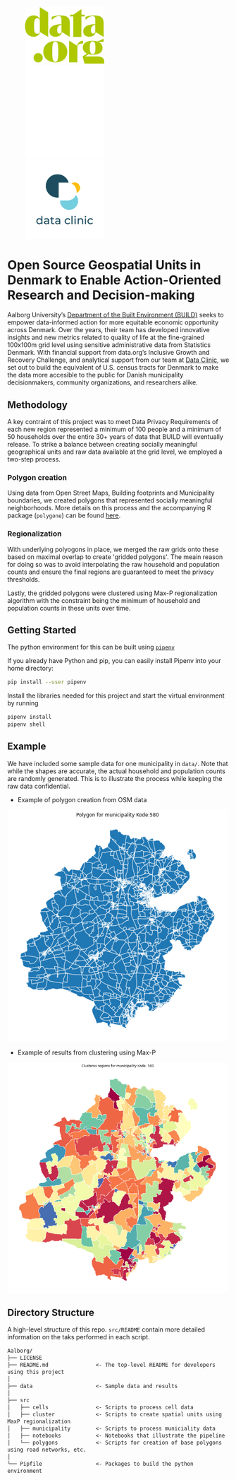<p float="left">
  <a href="https://data.org"><img src="public/datadotorgLogo.png" width="180" hspace="40"/></a>
  <a href="https://www.en.build.aau.dk"><img src="public/aalborg-university-logo.png" width="180" hspace="40"/></a>
  <a href="https://dataclinic.twosigma.com"><img src="public/DataClinicLogo.png" width="180" hspace="40"/></a>
</p>

# Open Source Geospatial Units in Denmark to Enable Action-Oriented Research and Decision-making

Aalborg University’s [Department of the Built Environment (BUILD)](https://www.en.build.aau.dk) seeks to empower data-informed action for more equitable economic opportunity across Denmark. Over the years, their team has developed innovative insights and new metrics related to quality of life at the fine-grained 100x100m grid level using sensitive administrative data from Statistics Denmark. With financial support from data.org’s Inclusive Growth and Recovery Challenge, and analytical support from our team at [Data Clinic](https://dataclinic.twosigma.com), we set out to build the equivalent of U.S. census tracts for Denmark to make the data more accesible to the public for Danish municipality decisionmakers, community organizations, and researchers alike.

## Methodology

A key contraint of this project was to meet Data Privacy Requirements of each new region represented a minimum of 100 people and a minimum of 50 households over the entire 30+ years of data that BUILD will eventually release. To strike a balance between creating socially meaningful geographical units and raw data available at the grid level, we employed a two-step process.

### Polygon creation

Using data from Open Street Maps, Building footprints and Municipality boundaries, we created polygons that represented socially meaningful neighborhoods. More details on this process and the accompanying R package (`polygone`) can be found [here](https://github.com/thesixmax/polygone).

### Regionalization

With underlying polyogons in place, we merged the raw grids onto these based on maximal overlap to create 'gridded polygons'. The meain reason for doing so was to avoid interpolating the raw household and population counts and ensure the final regions are guaranteed to meet the privacy thresholds. 

Lastly, the gridded polygons were clustered using Max-P regionalization algorithm with the constraint being the minimum of household and population counts in these units over time. 

## Getting Started

The python environment for this can be built using [`pipenv`](https://pipenv.pypa.io/en/latest/)

If you already have Python and pip, you can easily install Pipenv into your home directory:

```bash
pip install --user pipenv
```

Install the libraries needed for this project and start the virtual environment by running 

```bash
pipenv install
pipenv shell
```

## Example

We have included some sample data for one municipality in `data/`. Note that while the shapes are accurate, the actual household and population counts are randomly generated. This is to illustrate the process while keeping the raw data confidential. 

- Example of polygon creation from OSM data
<img src="data/polygon_example.png" width="500"/>

- Example of results from clustering using Max-P
<img src="data/cluster_example.png" width="500"/>

## Directory Structure

A high-level structure of this repo. `src/README` contain more detailed information on the taks performed in each script. 

    Aalborg/
    ├── LICENSE
    ├── README.md               <- The top-level README for developers using this project
    │
    ├── data                    <- Sample data and results
    │
    ├── src                     
    │   ├── cells               <- Scripts to process cell data
    │   ├── cluster             <- Scripts to create spatial units using MaxP regionalization
    │   ├── municipality        <- Scripts to process municiality data
    │   ├── notebooks           <- Notebooks that illustrate the pipeline 
    │   └── polygons            <- Scripts for creation of base polygons using road networks, etc.
    │
    └── Pipfile                 <- Packages to build the python environment
           
